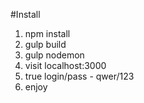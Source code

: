 #Install

1. npm install
2. gulp build
3. gulp nodemon
4. visit localhost:3000
5. true login/pass - qwer/123
6. enjoy